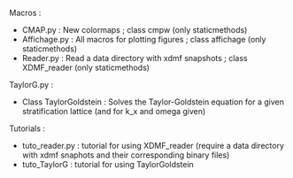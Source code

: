 Macros :
 - CMAP.py : New colormaps ; class cmpw (only staticmethods)
 - Affichage.py : All macros for plotting figures ; class affichage (only staticmethods)
 - Reader.py : Read a data directory with xdmf snapshots ; class XDMF_reader  (only staticmethods)

TaylorG.py :
 - Class TaylorGoldstein : Solves the Taylor-Goldstein equation for a given stratification lattice (and for k_x and omega given)

Tutorials :
 - tuto_reader.py : tutorial for using XDMF_reader (require a data directory with xdmf snaphots and their corresponding binary files)
 - tuto_TaylorG : tutorial for using TaylorGoldstein
